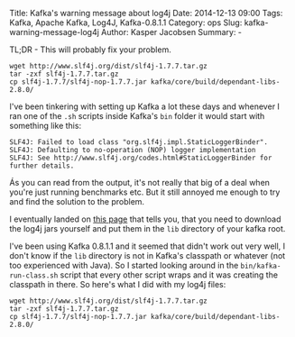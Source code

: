 Title: Kafka's warning message about log4j
Date: 2014-12-13 09:00
Tags: Kafka, Apache Kafka, Log4J, Kafka-0.8.1.1
Category: ops
Slug: kafka-warning-message-log4j
Author: Kasper Jacobsen
Summary: -

TL;DR - This will probably fix your problem.

    wget http://www.slf4j.org/dist/slf4j-1.7.7.tar.gz
    tar -zxf slf4j-1.7.7.tar.gz
    cp slf4j-1.7.7/slf4j-nop-1.7.7.jar kafka/core/build/dependant-libs-2.8.0/

I've been tinkering with setting up Kafka a lot these days and whenever I ran
one of the ``.sh`` scripts inside Kafka's ``bin`` folder it would start with
something like this:

    SLF4J: Failed to load class "org.slf4j.impl.StaticLoggerBinder".
    SLF4J: Defaulting to no-operation (NOP) logger implementation
    SLF4J: See http://www.slf4j.org/codes.html#StaticLoggerBinder for further details.

Ás you can read from the output, it's not really that big of a deal when you're
just running benchmarks etc. But it still annoyed me enough to try and find the
solution to the problem.

I eventually landed on [this page][1] that tells you, that you need to download
the log4j jars yourself and put them in the ``lib`` directory of your kafka root.

I've been using Kafka 0.8.1.1 and it seemed that didn't work out very well, I
don't know if the ``lib`` directory is not in Kafka's classpath or whatever
(not too experienced with Java). So I started looking around in the
``bin/kafka-run-class.sh`` script that  every other script wraps and it was
creating the classpath in there. So here's what I did with my log4j files:

    wget http://www.slf4j.org/dist/slf4j-1.7.7.tar.gz
    tar -zxf slf4j-1.7.7.tar.gz
    cp slf4j-1.7.7/slf4j-nop-1.7.7.jar kafka/core/build/dependant-libs-2.8.0/


[1]: http://yaohuangportal.wordpress.com/2014/06/24/kafka-console-producer-sh-kafka_2-10-0-8-1-reported-slf4j-failed-to-load-class-org-slf4j-impl-staticloggerbinder/
